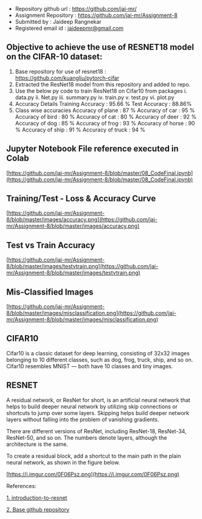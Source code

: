 * Repository github url : https://github.com/jai-mr/
* Assignment Repository : https://github.com/jai-mr/Assignment-8
* Submitted by : Jaideep Rangnekar
* Registered email id : jaideepmr@gmail.com

## Objective to achieve the use of RESNET18 model on the CIFAR-10 dataset:
1. Base repository for use of resnet18 : https://github.com/kuangliu/pytorch-cifar
2. Extracted the ResNet18 model from this repository and added  to repo. 
3. Use the below py code to train ResNet18 on Cifar10 from packages 
      i. data.py
     ii. Net.py
    iii. summary.py
     iv. train.py
      v. test.py
     vi. plot.py
4. Accuracy Details
    Training Accuracy : 95.66 %
    Test Accuracy     : 88.86%   
5. Class wise accuracies
    Accuracy of plane : 87 %
    Accuracy of   car : 95 %
    Accuracy of  bird : 80 %
    Accuracy of   cat : 80 %
    Accuracy of  deer : 92 %
    Accuracy of   dog : 85 %
    Accuracy of  frog : 93 %
    Accuracy of horse : 90 %
    Accuracy of  ship : 91 %
    Accuracy of truck : 94 %


## Jupyter Notebook File reference executed in Colab
[https://github.com/jai-mr/Assignment-8/blob/master/08_CodeFinal.ipynb](https://github.com/jai-mr/Assignment-8/blob/master/08_CodeFinal.ipynb)

## Training/Test - Loss & Accuracy Curve
[https://github.com/jai-mr/Assignment-8/blob/master/images/accuracy.png](https://github.com/jai-mr/Assignment-8/blob/master/images/accuracy.png)

## Test vs Train Accuracy
[https://github.com/jai-mr/Assignment-8/blob/master/images/testvtrain.png](https://github.com/jai-mr/Assignment-8/blob/master/images/testvtrain.png)

## Mis-Classified Images
[https://github.com/jai-mr/Assignment-8/blob/master/images/misclassification.png](https://github.com/jai-mr/Assignment-8/blob/master/images/misclassification.png)

## CIFAR10
Cifar10 is a classic dataset for deep learning, consisting of 32x32 images belonging to 10 different classes, such as dog, frog, truck, ship, and so on. Cifar10 resembles MNIST — both have 10 classes and tiny images. 

## RESNET
A residual network, or ResNet for short, is an artificial neural network that helps to build deeper neural network by utilizing skip connections or shortcuts to jump over some layers. Skipping helps build deeper network layers without falling into the problem of vanishing gradients.

There are different versions of ResNet, including ResNet-18, ResNet-34, ResNet-50, and so on. The numbers denote layers, although the architecture is the same.

To create a residual block, add a shortcut to the main path in the plain neural network, as shown in the figure below.

[https://i.imgur.com/0F06Psz.png](https://i.imgur.com/0F06Psz.png)



References:

[1. introduction-to-resnet](https://www.pluralsight.com/guides/introduction-to-resnet)

[2. Base github repository](https://github.com/kuangliu/pytorch-cifar)

[]()
